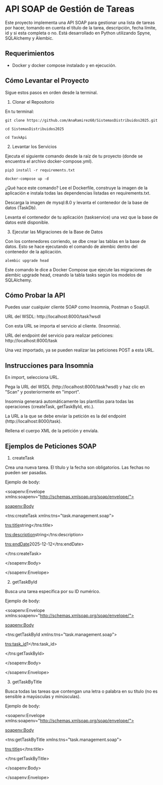 # API SOAP de Gestión de Tareas

Este proyecto implementa una API SOAP para gestionar una lista de tareas por hacer, tomando en cuenta el título de la tarea, descripción, fecha límite, id y si esta completa o no. Está desarrollado en Python utilizando Spyne, SQLAlchemy y Alembic. 

## Requerimientos

- Docker y docker compose instalado y en ejecución.

## Cómo Levantar el Proyecto

Sigue estos pasos en orden desde la terminal.

1. Clonar el Repositorio

En tu terminal:

`git clone https://github.com/AnaRamirez60/SistemasDistribuidos2025.git`

`cd SistemasDistribuidos2025`

`cd TaskApi`

2. Levantar los Servicios

Ejecuta el siguiente comando desde la raíz de tu proyecto (donde se encuentra el archivo docker-compose.yml).

`pip3 install -r requirements.txt`

`docker-compose up -d`

¿Qué hace este comando?
Lee el Dockerfile, construye la imagen de la aplicación e instala todas las dependencias listadas en requirements.txt.

Descarga la imagen de mysql:8.0 y levanta el contenedor de la base de datos (TaskDb).

Levanta el contenedor de tu aplicación (taskservice) una vez que la base de datos esté disponible.

3. Ejecutar las Migraciones de la Base de Datos

Con los contenedores corriendo, se dbe crear las tablas en la base de datos. Esto se hace ejecutando el comando de alembic dentro del contenedor de la aplicación.

`alembic upgrade head`

Este comando le dice a Docker Compose que ejecute las migraciones de alembic upgrade head, creando la tabla tasks según los modelos de SQLAlchemy.

## Cómo Probar la API
Puedes usar cualquier cliente SOAP como Insomnia, Postman o SoapUI.

URL del WSDL: http://localhost:8000/task?wsdl

Con esta URL se importa el servicio al cliente. (Insomnia).

URL del endpoint del servicio para realizar peticiones: http://localhost:8000/task

Una vez importado, ya se pueden realizar las peticiones POST a esta URL.

## Instrucciones para Insomnia

En import, selecciona URL.

Pega la URL del WSDL (http://localhost:8000/task?wsdl) y haz clic en "Scan" y posteriormente en "import".

Insomnia generará automáticamente las plantillas para todas las operaciones (createTask, getTaskById, etc.).

La URL a la que se debe enviar la petición es la del endpoint (http://localhost:8000/task).

Rellena el cuerpo XML de la petición y envíala.

## Ejemplos de Peticiones SOAP

1. createTask

Crea una nueva tarea. El título y la fecha son obligatorios. Las fechas no pueden ser pasadas.

Ejemplo de body:

<soapenv:Envelope xmlns:soapenv="http://schemas.xmlsoap.org/soap/envelope/">

 <soapenv:Body>

  <tns:createTask xmlns:tns="task.management.soap"><!-- mandatory -->

   <tns:title><!-- mandatory -->string</tns:title>

   <tns:description>string</tns:description>

   <tns:endDate><!-- mandatory -->2025-12-12</tns:endDate>

  </tns:createTask>
  
 </soapenv:Body>

</soapenv:Envelope>

2. getTaskById

Busca una tarea específica por su ID numérico.

Ejemplo de body:

<soapenv:Envelope xmlns:soapenv="http://schemas.xmlsoap.org/soap/envelope/">

 <soapenv:Body>

  <tns:getTaskById xmlns:tns="task.management.soap"><!-- mandatory -->

   <tns:task_id><!-- mandatory -->1</tns:task_id>

  </tns:getTaskById>

 </soapenv:Body>

</soapenv:Envelope>

3. getTaskByTitle

Busca todas las tareas que contengan una letra o palabra en su título (no es sensible a mayúsculas y minúsculas).

Ejemplo de body:

<soapenv:Envelope xmlns:soapenv="http://schemas.xmlsoap.org/soap/envelope/">

 <soapenv:Body>

  <tns:getTaskByTitle xmlns:tns="task.management.soap"><!-- mandatory -->

   <tns:title><!-- mandatory -->s</tns:title>

  </tns:getTaskByTitle>

 </soapenv:Body>

</soapenv:Envelope>
